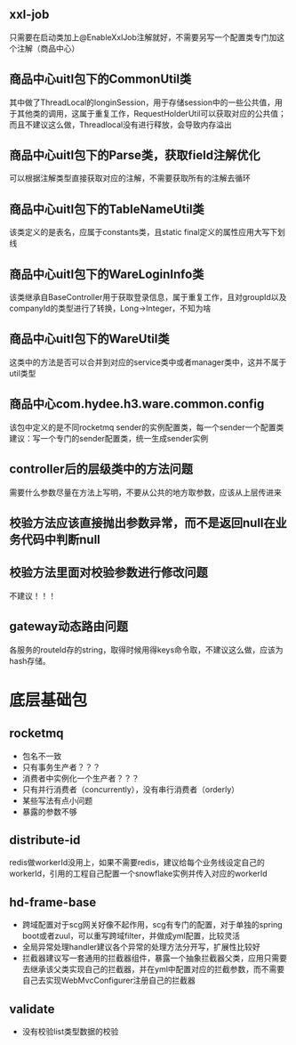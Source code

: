 ## xxl-job
只需要在启动类加上@EnableXxlJob注解就好，不需要另写一个配置类专门加这个注解（商品中心）

## 商品中心uitl包下的CommonUtil类
其中做了ThreadLocal的longinSession，用于存储session中的一些公共值，用于其他类的调用，这属于重复工作，RequestHolderUtil可以获取对应的公共值；
而且不建议这么做，Threadlocal没有进行释放，会导致内存溢出

## 商品中心uitl包下的Parse类，获取field注解优化
可以根据注解类型直接获取对应的注解，不需要获取所有的注解去循环

## 商品中心uitl包下的TableNameUtil类
该类定义的是表名，应属于constants类，且static final定义的属性应用大写下划线

## 商品中心uitl包下的WareLoginInfo类
该类继承自BaseController用于获取登录信息，属于重复工作，且对groupId以及companyId的类型进行了转换，Long->Integer，不知为啥

## 商品中心uitl包下的WareUtil类
这类中的方法是否可以合并到对应的service类中或者manager类中，这并不属于util类型

## 商品中心com.hydee.h3.ware.common.config
该包中定义的是不同rocketmq sender的实例配置类，每一个sender一个配置类
建议：写一个专门的sender配置类，统一生成sender实例

## controller后的层级类中的方法问题
需要什么参数尽量在方法上写明，不要从公共的地方取参数，应该从上层传进来

## 校验方法应该直接抛出参数异常，而不是返回null在业务代码中判断null

## 校验方法里面对校验参数进行修改问题
不建议！！！

## gateway动态路由问题
各服务的routeId存的string，取得时候用得keys命令取，不建议这么做，应该为hash存储。


# 底层基础包

## rocketmq
- 包名不一致
- 只有事务生产者？？？
- 消费者中实例化一个生产者？？？
- 只有并行消费者（concurrently），没有串行消费者（orderly）
- 某些写法有点小问题
- 暴露的参数不够 

## distribute-id
redis做workerId没用上，如果不需要redis，建议给每个业务线设定自己的workerId，引用的工程自己配置一个snowflake实例并传入对应的workerId

## hd-frame-base
- 跨域配置对于scg网关好像不起作用，scg有专门的配置，对于单独的spring boot或者zuul，可以重写跨域filter，并做成yml配置，比较灵活
- 全局异常处理handler建议各个异常的处理方法分开写，扩展性比较好
- 拦截器建议写一套通用的拦截器组件，暴露一个抽象拦截器父类，应用只需要去继承该父类实现自己的拦截器，并在yml中配置对应的拦截参数，而不需要自己去实现WebMvcConfigurer注册自己的拦截器


## validate
- 没有校验list类型数据的校验
<!--stackedit_data:
eyJoaXN0b3J5IjpbLTYyNjA1MjA4NCwxNTQ3MTkzMjksNjU5NT
IwMTMwXX0=
-->